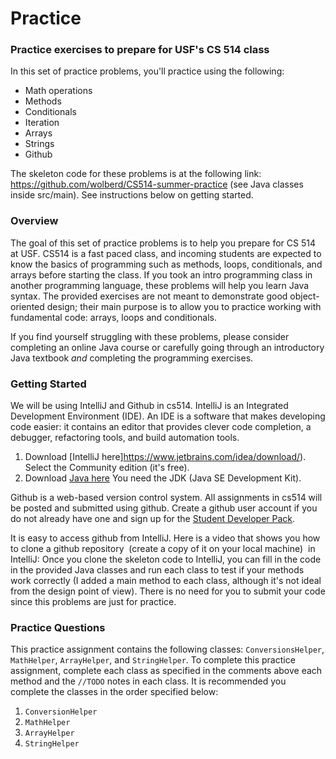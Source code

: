 Practice
========

### Practice exercises to prepare for USF's CS 514 class

In this set of practice problems, you'll practice using the following:

- Math operations
- Methods
- Conditionals
- Iteration
- Arrays
- Strings
- Github

The skeleton code for these problems is at the following link: https://github.com/wolberd/CS514-summer-practice (see Java classes inside src/main). See instructions below on getting started.

### Overview

The goal of this set of practice problems is to help you prepare for CS 514 at USF. CS514 is a fast paced class, and incoming students are expected to know the basics of programming such as methods, loops, conditionals, and arrays before starting the class. If you took an intro programming class in another programming language, these problems will help you learn Java syntax. The provided exercises are not meant to demonstrate good object-oriented design; their main purpose is to allow you to practice working with fundamental code: arrays, loops and conditionals. 

If you find yourself struggling with these problems, please consider completing an online Java course or carefully going through an introductory Java textbook *and* completing the programming exercises. 

### Getting Started
We will be using IntelliJ and Github in cs514.
IntelliJ is an Integrated Development Environment (IDE). An IDE is a software that makes developing code easier: it contains an editor that provides clever code completion,  a debugger, refactoring tools, and build automation tools.

1. Download [IntelliJ here]https://www.jetbrains.com/idea/download/). Select the Community edition (it's free).
2. Download [Java here](http://www.oracle.com/technetwork/java/javase/downloads/index.html) You need the JDK (Java SE Development Kit).

Github is a web-based version control system.  All assignments in cs514 will be posted and submitted using github. Create a github user account if you do not already have one and sign up for the [Student Developer Pack](https://education.github.com/pack).

It is easy to access github from IntelliJ. Here is a video that shows you how to clone a github repository  (create a copy of it on your local machine)  in IntelliJ:
Once you clone the skeleton code to IntelliJ, you can fill in the code in the provided Java classes and run each class to test if your methods work correctly (I added a main method to each class, although it's not ideal from the design point of view). There is no need for you to submit your code since this problems are just for practice.

### Practice Questions

This practice assignment contains the following classes: `ConversionsHelper`, `MathHelper`, `ArrayHelper`, and `StringHelper`. 
To complete this practice assignment, complete each class as specified in the comments above each method and the `//TODO` notes in each class. It is recommended you complete the classes in the order specified below:

1. `ConversionHelper`
2. `MathHelper`
3. `ArrayHelper`
4. `StringHelper`
